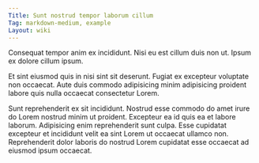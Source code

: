 ```yaml
---
Title: Sunt nostrud tempor laborum cillum
Tag: markdown-medium, example
Layout: wiki
---
```

Consequat tempor anim ex incididunt. Nisi eu est cillum duis non ut. Ipsum ex dolore cillum ipsum.

Et sint eiusmod quis in nisi sint sit deserunt. Fugiat ex excepteur voluptate non occaecat. Aute duis commodo adipisicing minim adipisicing proident labore quis nulla occaecat consectetur Lorem.

Sunt reprehenderit ex sit incididunt. Nostrud esse commodo do amet irure do Lorem nostrud minim ut proident. Excepteur ea id quis ea et labore laborum. Adipisicing enim reprehenderit sunt culpa. Esse cupidatat excepteur et incididunt velit ea sint Lorem ut occaecat ullamco non. Reprehenderit dolor laboris do nostrud Lorem cupidatat esse occaecat ad eiusmod ipsum occaecat.